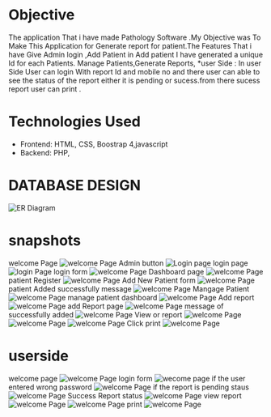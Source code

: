 # Objective
The application That i have made Pathology Software .My Objective was To  Make This Application for Generate report for   patient.The Features That i have Give Admin login ,Add Patient in Add patient I have generated a unique Id for each Patients. Manage Patients,Generate Reports,
*user Side :
In user Side User can login With report Id and mobile no and there user can able to see the status of the report either it is pending or sucess.from there sucess report user can print .

# Technologies Used
* Frontend: HTML, CSS, Boostrap 4,javascript
* Backend: PHP,
# DATABASE DESIGN
![ER  Diagram](snapshots/D.png)

# snapshots
welcome Page
![welcome Page](snapshots/admin_1.png)
Admin button
![Login page](snapshots/admin_2.png)
login page
![login Page](snapshots/admin_3.png)
login form
![welcome Page](snapshots/admin_4.png)
Dashboard page
![welcome Page](snapshots/admin_5.png)
patient Register
![welcome Page](snapshots/admin_6.png)
Add New Patient form
![welcome Page](snapshots/admin_7.png)
patient Added successfully message
![welcome Page](snapshots/admin_8.png)
Mangage Patient
![welcome Page](snapshots/admin_9.png)
manage patient dashboard
![welcome Page](snapshots/admin_10.png)
Add report
![welcome Page](snapshots/admin_11.png)
add Report page
![welcome Page](snapshots/admin_12.png)
message of successfully added
![welcome Page](snapshots/admin_13.png)
View or report
![welcome Page](snapshots/admin_14.png)
![welcome Page](snapshots/admin_15.png)
![welcome Page](snapshots/admin_16.png)
Click print
![welcome Page](snapshots/admin_17.png)

# userside
welcome page
![welcome Page](snapshots/user_1.png)
login form
![wecome page](snapshots/admin_4.png)
if the user entered wrong password 
![welcome Page](snapshots/1.png)
if the report is pending staus 
![welcome Page](snapshots/2.png)
Success Report  status 
![welcome Page](snapshots/user_7.png)
view report
![welcome Page](snapshots/3.png)
![welcome Page](snapshots/user_10.png)
print
![welcome Page](snapshots/user_11.png)



